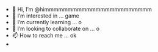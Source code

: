 - 👋 Hi, I’m @himmmmmmmmmmmmmmmmmmmmmmm
- 👀 I’m interested in ... game
- 🌱 I’m currently learning ... o
- 💞️ I’m looking to collaborate on ... o
- 📫 How to reach me ... ok
- 
<!---
himmmmmmmmmmmmmmmmmmmmmmm/himmmmmmmmmmmmmmmmmmmmmmm is a ✨ special ✨ repository because its `README.md` (this file) appears on your GitHub profile.
You can click the Preview link to take a look at your changes.
--->
